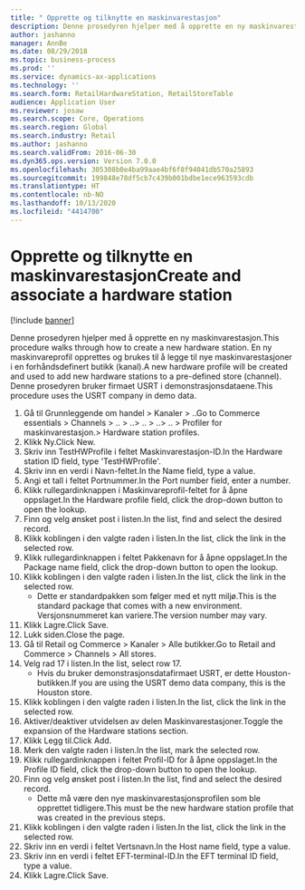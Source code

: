 ```yaml
---
title: " Opprette og tilknytte en maskinvarestasjon"
description: Denne prosedyren hjelper med å opprette en ny maskinvarestasjon.
author: jashanno
manager: AnnBe
ms.date: 08/29/2018
ms.topic: business-process
ms.prod: ''
ms.service: dynamics-ax-applications
ms.technology: ''
ms.search.form: RetailHardwareStation, RetailStoreTable
audience: Application User
ms.reviewer: josaw
ms.search.scope: Core, Operations
ms.search.region: Global
ms.search.industry: Retail
ms.author: jashanno
ms.search.validFrom: 2016-06-30
ms.dyn365.ops.version: Version 7.0.0
ms.openlocfilehash: 305308b0e4ba99aae4bf6f8f94041db570a25893
ms.sourcegitcommit: 199848e78df5cb7c439b001bdbe1ece963593cdb
ms.translationtype: HT
ms.contentlocale: nb-NO
ms.lasthandoff: 10/13/2020
ms.locfileid: "4414700"
---
```

# <a name="create-and-associate-a-hardware-station"></a><span data-ttu-id="0d58a-103"> Opprette og tilknytte en maskinvarestasjon</span><span class="sxs-lookup"><span data-stu-id="0d58a-103">Create and associate a hardware station</span></span>

[!include [banner](../includes/banner.md)]

<span data-ttu-id="0d58a-104">Denne prosedyren hjelper med å opprette en ny maskinvarestasjon.</span><span class="sxs-lookup"><span data-stu-id="0d58a-104">This procedure walks through how to create a new hardware station.</span></span> <span data-ttu-id="0d58a-105">En ny maskinvareprofil opprettes og brukes til å legge til nye maskinvarestasjoner i en forhåndsdefinert butikk (kanal).</span><span class="sxs-lookup"><span data-stu-id="0d58a-105">A new hardware profile will be created and used to add new hardware stations to a pre-defined store (channel).</span></span> <span data-ttu-id="0d58a-106">Denne prosedyren bruker firmaet USRT i demonstrasjonsdataene.</span><span class="sxs-lookup"><span data-stu-id="0d58a-106">This procedure uses the USRT company in demo data.</span></span>

1. <span data-ttu-id="0d58a-107">Gå til Grunnleggende om handel > Kanaler > ..</span><span class="sxs-lookup"><span data-stu-id="0d58a-107">Go to Commerce essentials > Channels > ..</span></span> <span data-ttu-id="0d58a-108">> ..</span><span class="sxs-lookup"><span data-stu-id="0d58a-108">> ..</span></span> <span data-ttu-id="0d58a-109">> ..</span><span class="sxs-lookup"><span data-stu-id="0d58a-109">> ..</span></span> <span data-ttu-id="0d58a-110">> Profiler for maskinvarestasjon.</span><span class="sxs-lookup"><span data-stu-id="0d58a-110">> Hardware station profiles.</span></span>
2. <span data-ttu-id="0d58a-111">Klikk Ny.</span><span class="sxs-lookup"><span data-stu-id="0d58a-111">Click New.</span></span>
3. <span data-ttu-id="0d58a-112">Skriv inn TestHWProfile i feltet Maskinvarestasjon-ID.</span><span class="sxs-lookup"><span data-stu-id="0d58a-112">In the Hardware station ID field, type 'TestHWProfile'.</span></span>
4. <span data-ttu-id="0d58a-113">Skriv inn en verdi i Navn-feltet.</span><span class="sxs-lookup"><span data-stu-id="0d58a-113">In the Name field, type a value.</span></span>
5. <span data-ttu-id="0d58a-114">Angi et tall i feltet Portnummer.</span><span class="sxs-lookup"><span data-stu-id="0d58a-114">In the Port number field, enter a number.</span></span>
6. <span data-ttu-id="0d58a-115">Klikk rullegardinknappen i Maskinvareprofil-feltet for å åpne oppslaget.</span><span class="sxs-lookup"><span data-stu-id="0d58a-115">In the Hardware profile field, click the drop-down button to open the lookup.</span></span>
7. <span data-ttu-id="0d58a-116">Finn og velg ønsket post i listen.</span><span class="sxs-lookup"><span data-stu-id="0d58a-116">In the list, find and select the desired record.</span></span>
8. <span data-ttu-id="0d58a-117">Klikk koblingen i den valgte raden i listen.</span><span class="sxs-lookup"><span data-stu-id="0d58a-117">In the list, click the link in the selected row.</span></span>
9. <span data-ttu-id="0d58a-118">Klikk rullegardinknappen i feltet Pakkenavn for å åpne oppslaget.</span><span class="sxs-lookup"><span data-stu-id="0d58a-118">In the Package name field, click the drop-down button to open the lookup.</span></span>
10. <span data-ttu-id="0d58a-119">Klikk koblingen i den valgte raden i listen.</span><span class="sxs-lookup"><span data-stu-id="0d58a-119">In the list, click the link in the selected row.</span></span>
    * <span data-ttu-id="0d58a-120">Dette er standardpakken som følger med et nytt miljø.</span><span class="sxs-lookup"><span data-stu-id="0d58a-120">This is the standard package that comes with a new environment.</span></span> <span data-ttu-id="0d58a-121">Versjonsnummeret kan variere.</span><span class="sxs-lookup"><span data-stu-id="0d58a-121">The version number may vary.</span></span>  
11. <span data-ttu-id="0d58a-122">Klikk Lagre.</span><span class="sxs-lookup"><span data-stu-id="0d58a-122">Click Save.</span></span>
12. <span data-ttu-id="0d58a-123">Lukk siden.</span><span class="sxs-lookup"><span data-stu-id="0d58a-123">Close the page.</span></span>
13. <span data-ttu-id="0d58a-124">Gå til Retail og Commerce > Kanaler > Alle butikker.</span><span class="sxs-lookup"><span data-stu-id="0d58a-124">Go to Retail and Commerce > Channels > All stores.</span></span>
14. <span data-ttu-id="0d58a-125">Velg rad 17 i listen.</span><span class="sxs-lookup"><span data-stu-id="0d58a-125">In the list, select row 17.</span></span>
    * <span data-ttu-id="0d58a-126">Hvis du bruker demonstrasjonsdatafirmaet USRT, er dette Houston-butikken.</span><span class="sxs-lookup"><span data-stu-id="0d58a-126">If you are using the USRT demo data company, this is the Houston store.</span></span>  
15. <span data-ttu-id="0d58a-127">Klikk koblingen i den valgte raden i listen.</span><span class="sxs-lookup"><span data-stu-id="0d58a-127">In the list, click the link in the selected row.</span></span>
16. <span data-ttu-id="0d58a-128">Aktiver/deaktiver utvidelsen av delen Maskinvarestasjoner.</span><span class="sxs-lookup"><span data-stu-id="0d58a-128">Toggle the expansion of the Hardware stations section.</span></span>
17. <span data-ttu-id="0d58a-129">Klikk Legg til.</span><span class="sxs-lookup"><span data-stu-id="0d58a-129">Click Add.</span></span>
18. <span data-ttu-id="0d58a-130">Merk den valgte raden i listen.</span><span class="sxs-lookup"><span data-stu-id="0d58a-130">In the list, mark the selected row.</span></span>
19. <span data-ttu-id="0d58a-131">Klikk rullegardinknappen i feltet Profil-ID for å åpne oppslaget.</span><span class="sxs-lookup"><span data-stu-id="0d58a-131">In the Profile ID field, click the drop-down button to open the lookup.</span></span>
20. <span data-ttu-id="0d58a-132">Finn og velg ønsket post i listen.</span><span class="sxs-lookup"><span data-stu-id="0d58a-132">In the list, find and select the desired record.</span></span>
    * <span data-ttu-id="0d58a-133">Dette må være den nye maskinvarestasjonsprofilen som ble opprettet tidligere.</span><span class="sxs-lookup"><span data-stu-id="0d58a-133">This must be the new hardware station profile that was created in the previous steps.</span></span>  
21. <span data-ttu-id="0d58a-134">Klikk koblingen i den valgte raden i listen.</span><span class="sxs-lookup"><span data-stu-id="0d58a-134">In the list, click the link in the selected row.</span></span>
22. <span data-ttu-id="0d58a-135">Skriv inn en verdi i feltet Vertsnavn.</span><span class="sxs-lookup"><span data-stu-id="0d58a-135">In the Host name field, type a value.</span></span>
23. <span data-ttu-id="0d58a-136">Skriv inn en verdi i feltet EFT-terminal-ID.</span><span class="sxs-lookup"><span data-stu-id="0d58a-136">In the EFT terminal ID field, type a value.</span></span>
24. <span data-ttu-id="0d58a-137">Klikk Lagre.</span><span class="sxs-lookup"><span data-stu-id="0d58a-137">Click Save.</span></span>

